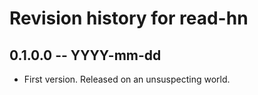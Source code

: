 # Revision history for read-hn

## 0.1.0.0  -- YYYY-mm-dd

* First version. Released on an unsuspecting world.
